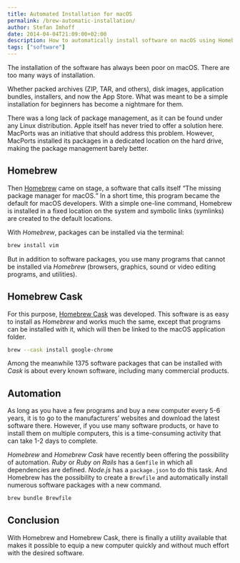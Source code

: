 ```yaml
---
title: Automated Installation for macOS
permalink: /brew-automatic-installation/
author: Stefan Imhoff
date: 2014-04-04T21:09:00+02:00
description: How to automatically install software on macOS using Homebrew and Homebrew Cask. Homebrew Cask can install over 1300 applications, including many commercial products.
tags: ["software"]
---
```


The installation of the software has always been poor on macOS. There are too many ways of installation.

Whether packed archives (ZIP, TAR, and others), disk images, application bundles, installers, and now the App Store. What was meant to be a simple installation for beginners has become a nightmare for them.

There was a long lack of package management, as it can be found under any Linux distribution. Apple itself has never tried to offer a solution here. MacPorts was an initiative that should address this problem. However, MacPorts installed its packages in a dedicated location on the hard drive, making the package management barely better.

## Homebrew

Then [Homebrew](https://brew.sh/) came on stage, a software that calls itself <q>The missing package manager for macOS.</q> In a short time, this program became the default for macOS developers. With a simple one-line command, Homebrew is installed in a fixed location on the system and symbolic links (symlinks) are created to the default locations.

With _Homebrew_, packages can be installed via the terminal:

```bash
brew install vim
```

But in addition to software packages, you use many programs that cannot be installed via _Homebrew_ (browsers, graphics, sound or video editing programs, and utilities).

## Homebrew Cask

For this purpose, [Homebrew Cask](https://github.com/caskroom) was developed. This software is as easy to install as _Homebrew_ and works much the same, except that programs can be installed with it, which will then be linked to the macOS application folder.

```bash
brew --cask install google-chrome
```

Among the meanwhile 1375 software packages that can be installed with _Cask_ is about every known software, including many commercial products.

## Automation

As long as you have a few programs and buy a new computer every 5-6 years, it is to go to the manufacturers’ websites and download the latest software there. However, if you use many software products, or have to install them on multiple computers, this is a time-consuming activity that can take 1-2 days to complete.

_Homebrew_ and _Homebrew Cask_ have recently been offering the possibility of automation. _Ruby_ or _Ruby on Rails_ has a `Gemfile` in which all dependencies are defined. _Node.js_ has a `package.json` to do this task. And Homebrew has the possibility to create a `Brewfile` and automatically install numerous software packages with a new command.

```bash
brew bundle Brewfile
```

## Conclusion

With Homebrew and Homebrew Cask, there is finally a utility available that makes it possible to equip a new computer quickly and without much effort with the desired software.
